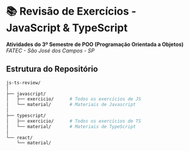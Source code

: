 # 📚 Revisão de Exercícios - JavaScript & TypeScript

**Atividades do 3º Semestre de POO (Programação Orientada a Objetos)**  
*FATEC - Sǎo José dos Campos - SP*

## Estrutura do Repositório
```bash
js-ts-review/ 
│
├── javascript/
│   ├── exercicio/      # Todos os exercícios de JS
│   └── material/       # Materiais de Javascript
│
├── typescript/
│   ├── exercicio/      # Todos os exercícios de TS
│   └── material/       # Materiais de TypeScript
│
└── react/             
    └── material/
